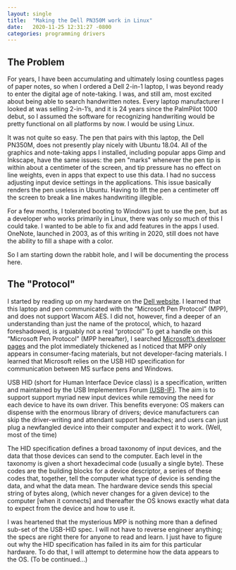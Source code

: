 ```yaml
---
layout: single
title:  "Making the Dell PN350M work in Linux"
date:   2020-11-25 12:31:27 -0800
categories: programming drivers
---
```

## The Problem
For years, I have been accumulating and ultimately losing countless pages of paper notes, so when I ordered a Dell 2-in-1 laptop, I was beyond ready to enter the digital age of note-taking.  I was, and still am, most excited about being able to search handwritten notes.  Every laptop manufacturer I looked at was selling 2-in-1’s, and it is 24 years since the PalmPilot 1000 debut, so I assumed the software for recognizing handwriting would be pretty functional on all platforms by now.  I would be using Linux. 

It was not quite so easy. The pen that pairs with this laptop, the Dell PN350M, does not presently play nicely with Ubuntu 18.04.  All of the graphics and note-taking apps I installed, including popular apps Gimp and Inkscape, have the same issues: the pen "marks" whenever the pen tip is within about a centimeter of the screen, and tip pressure has no effect on line weights, even in apps that expect to use this data.  I had no success adjusting input device settings in the applications.  This issue basically renders the pen useless in Ubuntu.  Having to lift the pen a centimeter off the screen to break a line makes handwriting illegible. 

For a few months, I tolerated booting to Windows just to use the pen, but as a developer who works primarily in Linux, there was only so much of this I could take.  I wanted to be able to fix and add features in the apps I used.  OneNote, launched in 2003, as of this writing in 2020, still does not have the ability to fill a shape with a color.  

So I am starting down the rabbit hole, and I will be documenting the process here.  

## The "Protocol"
I started by reading up on my hardware on the [Dell website](https://www.delltechnologies.com/resources/en-us/asset/brochures/products/electronics-accessories/Dell_Pen_Compatibility_Brochure.pdf).  I learned that this laptop and pen communicated with the “Microsoft Pen Protocol” (MPP), and does not support Wacom AES.  I did not, however, find a deeper of an understanding than just the name of the protocol, which, to hazard foreshadowed, is arguably not a real “protocol” 
To get a handle on this “Microsoft Pen Protocol” (MPP hereafter), I searched [Microsoft’s developer pages](https://docs.microsoft.com/en-us/windows-hardware/design/component-guidelines/pen-protocol-implementation) and the plot immediately thickened as I noticed that MPP only appears in consumer-facing materials, but not developer-facing materials.  I learned that Microsoft relies on the USB HID specification for communication between MS surface pens and Windows.  

USB HID (short for Human Interface Device class) is a specification, written and maintained by the USB Implementers Forum [(USB-IF)](https://www.usb.org/).  The aim is to support support myriad new input devices while removing the need for each device to have its own driver.  This benefits everyone: OS makers can dispense with the enormous library of drivers; device manufacturers can skip the driver-writing and attendant support headaches; and users can just plug a newfangled device into their computer and expect it to work. (Well, most of the time)

The HID specification defines a broad taxonomy of input devices, and the data that those devices can send to the computer.  Each level in the taxonomy is given a short hexadecimal code (usually a single byte).  These codes are the building blocks for a device descriptor, a series of these codes that, together, tell the computer what type of device is sending the data, and what the data mean.  The hardware device sends this special string of bytes along, (which never changes for a given device) to the computer [when it connects] and thereafter the OS knows exactly what data to expect from the device and how to use it. 

I was heartened that the mysterious MPP is nothing more than a defined sub-set of the USB-HID spec.  I will not have to reverse engineer anything; the specs are right there for anyone to read and learn.  I just have to figure out why the HID specification has failed in its aim for this particular hardware.  To do that, I will attempt to determine how the data appears to the OS.  (To be continued...)